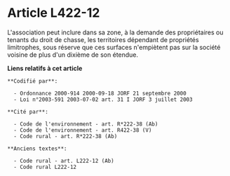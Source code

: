# Article L422-12

L'association peut inclure dans sa zone, à la demande des propriétaires ou tenants du droit de chasse, les territoires
dépendant de propriétés limitrophes, sous réserve que ces surfaces n'empiètent pas sur la société voisine de plus d'un
dixième de son étendue.

**Liens relatifs à cet article**

	**Codifié par**:

	  - Ordonnance 2000-914 2000-09-18 JORF 21 septembre 2000
	  - Loi n°2003-591 2003-07-02 art. 31 I JORF 3 juillet 2003

	**Cité par**:

	  - Code de l'environnement - art. R*222-38 (Ab)
	  - Code de l'environnement - art. R422-38 (V)
	  - Code rural - art. R*222-38 (Ab)

	**Anciens textes**:

	  - Code rural - art. L222-12 (Ab)
	  - Code rural L222-12
